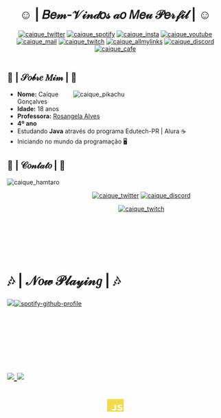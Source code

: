 <h1 align="center">☺ | 𝐵𝑒𝓂-𝒱𝒾𝓃𝒹𝑜𝓈 𝒶𝑜 𝑀𝑒𝓊 𝒫𝑒𝓇𝒻𝒾𝓁 | ☺</h1>

<div align="center">
   <a href="https://twitter.com/__Caiqueh"/><img center height="32" alt="caique_twitter" src="https://i.imgur.com/SbK6T77.png"/></a>
   <a href="https://open.spotify.com/user/8lxr32ss4efeuflvo4kmjcq6y?si=c84e6ac74eaf4832"/><img center height="32" alt="caique_spotify" src="https://i.imgur.com/LpfADDu.png"/></a>
   <a href="https://www.instagram.com/_caiqueh/"/><img center height="32" alt="caique_insta" src="https://i.imgur.com/3e9qZ0O.png"/></a>
   <a href="https://www.youtube.com/channel/UCJHeEvo1o6qn3oeaRTCEJkw"/><img center height="32" alt="caique_youtube" src="https://i.imgur.com/kjkM0Pc.png"/></a>
   <a href="mailto:caiquetg@gmail.com"/><img center height="32" alt="caique_mail" src="https://i.imgur.com/HYiEKRY.png"/></a>
   <a href="https://www.twitch.tv/ocaiqueh"/><img center height="32" alt="caique_twitch" src="https://i.imgur.com/hTItFKI.png"/></a>
   <a href="https://allmylinks.com/caiqueh?ref=100tj"/><img center height="32" alt="caique_allmylinks" src="https://i.imgur.com/BrmcvvP.png"/></a>
   <a href="https://discordhub.com/profile/692893042054660106"/><img center height="32" alt="caique_discord" src="https://i.imgur.com/XeQr6dX.png"/></a>
   <br>
   <a href="https://github.com/caahhh"><img alt="caique_cafe" src="https://tenor.com/view/rin-shima-yuru-camp-anime-sips-tea-cold-gif-12003918.gif"></a>
</div>
<br>
<h2>🐼 | 𝒮𝑜𝒷𝓇𝑒 𝑀𝒾𝓂 | 🐼</h2>     
<a href="https://github.com/caahhh"><img width="350" alt="caique_pikachu" src="https://media.giphy.com/media/AFdcYElkoNAUE/giphy.gif" align="right"></a>
<ul>
  <li><b>Nome:</b> Caíque Gonçalves</li>
  <li><b>Idade:</b> 18 anos</li>
  <li><b>Professora:</b> <a href="https://github.com/rosangelalves">Rosangela Alves</a></li>
  <li><b>4º ano</b></li>
  <li>Estudando <b>Java</b> através do programa Edutech-PR | Alura ☕</li>
  <li>Iniciando no mundo da programação 🖥
</ul>


<h2>📝 | 𝒞𝑜𝓃𝓉𝒶𝓉𝑜 | 📝</h2>
<!--<img alt="caique_char"src="https://cdn.discordapp.com/attachments/692893935097610300/874978091162820619/ezgif.com-gif-maker_1.gif" align="right" height="215"> -->
<a href="https://github.com/caahhh"><img alt="caique_hamtaro" src="https://media.giphy.com/media/ZtB2l3jHiJsFa/giphy.gif" align="left" height="215"></a>
<br>
<p align="center"><a href="https://twitter.com/__Caiqueh" target="_blank"><img alt="caique_twitter" src="https://img.shields.io/badge/__Caiqueh%20-%231DA1F2.svg?&style=for-the-badge&logo=Twitter&logoColor=white"/></a> <a href="https://discordhub.com/profile/692893042054660106" target="_blank"><img alt="caique_discord" src="https://img.shields.io/badge/Discord%20-%237289DA.svg?&style=for-the-badge&logo=discord&logoColor=white"/></a></p>
<p align="center"><a href="https://twitch.tv/ocaiqueh" target="_blank"><img alt="caique_twitch" src="https://img.shields.io/badge/ocaiqueh%20-%239146FF.svg?&style=for-the-badge&logo=Twitch&logoColor=white"/></a></p><br><br><br><br><br><h1></h1>

<h2 style="font-size: 30px">🎶 | 𝒩𝑜𝓌 𝒫𝓁𝒶𝓎𝒾𝓃𝑔 | 🎶</h2>

<img style="display: inline" width="35%" src="https://media.giphy.com/media/W6dHvprT7oks6BpX5R/giphy.gif">[![spotify-github-profile](https://spotify-github-profile.vercel.app/api/view?uid=8lxr32ss4efeuflvo4kmjcq6y&cover_image=true&theme=novatorem)](https://spotify-github-profile.vercel.app/api/view?uid=8lxr32ss4efeuflvo4kmjcq6y&redirect=true)

   
<h1><h1>
  <div style="display: inline" align="center"><br/><br/><br>
  <a href="https://allmylinks.com/caiqueh?ref=100tj">
  <img height="132" src="https://github-readme-stats.vercel.app/api?username=caahhh&show_icons=true&include_all_commits=true&count_private=true&locale=pt-br&title_color=75D4F2&text_color=fffaf0&icon_color=75D4F2&bg_color=97dec7,82bbd4,8293d4,9e82d4,c682d4"/>
  <img height="132" src="https://github-readme-stats.vercel.app/api/top-langs/?username=caahhh&layout=compact&langs_count=7$&title_color=75D4F2&text_color=fffaf0&icon_color=75D4F2&bg_color=97dec7,82bbd4,8293d4,9e82d4,c682d4&locale=pt-br"/>
</div>
<div align="center">
  <div><br>
  <a href="https://github.com/caahhh"><img align="center" alt="caique_JavaS" height="30" width="40" src="https://raw.githubusercontent.com/devicons/devicon/master/icons/javascript/javascript-plain.svg">  
</div>
